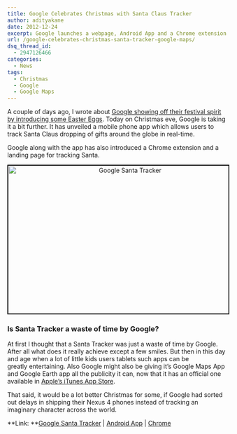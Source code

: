 ```yaml
---
title: Google Celebrates Christmas with Santa Claus Tracker
author: adityakane
date: 2012-12-24
excerpt: Google launches a webpage, Android App and a Chrome extension that allows users to track the fictional Santa Claus delivering gifts around the world.
url: /google-celebrates-christmas-santa-tracker-google-maps/
dsq_thread_id:
  - 2947126466
categories:
  - News
tags:
  - Christmas
  - Google
  - Google Maps
---
```

A couple of days ago, I wrote about [Google showing off their festival spirit by introducing some Easter Eggs][1]. Today on Christmas eve, Google is taking it a bit further. It has unveiled a mobile phone app which allows users to track Santa Claus dropping of gifts around the globe in real-time.

Google along with the app has also introduced a Chrome extension and a landing page for tracking Santa.

<p style="text-align: center;">
  <a href="http://cdn.devilsworkshop.org/files/2012/12/Google-Santa-Tracker.png"><img class="size-full wp-image-69835 aligncenter" style="border: 2px solid black;" alt="Google Santa Tracker" src="http://cdn.devilsworkshop.org/files/2012/12/Google-Santa-Tracker.png" width="542" height="338" /></a>
</p>

### Is Santa Tracker a waste of time by Google?

At first I thought that a Santa Tracker was just a waste of time by Google. After all what does it really achieve except a few smiles. But then in this day and age when a lot of little kids users tablets such apps can be greatly entertaining. Also Google might also be giving it&#8217;s Google Maps App and Google Earth app all the publicity it can, now that it has an official one available in [Apple&#8217;s iTunes App Store][2].

That said, it would be a lot better Christmas for some, if Google had sorted out delays in shipping their Nexus 4 phones instead of tracking an imaginary character across the world.

**Link: **<a href="http://www.google.com/santatracker/" onclick="_gaq.push(['_trackEvent', 'outbound-article', 'http://www.google.com/santatracker/', 'Google Santa Tracker']);" >Google Santa Tracker</a> | <a href="https://play.google.com/store/apps/details?id=com.google.android.santatracker" onclick="_gaq.push(['_trackEvent', 'outbound-article', 'https://play.google.com/store/apps/details?id=com.google.android.santatracker', 'Android App']);" >Android App</a> | <a href="https://chrome.google.com/webstore/detail/santa-tracker/iodomglenhcehfbhbakhedmbobhbgjcb" onclick="_gaq.push(['_trackEvent', 'outbound-article', 'https://chrome.google.com/webstore/detail/santa-tracker/iodomglenhcehfbhbakhedmbobhbgjcb', 'Chrome']);" >Chrome</a>

 [1]: http://devilsworkshop.org/news/google-search-eastereggs-christmas-hanukkah-festivus/69768/ "Google Search Easter Eggs for Christmas, Festivus and Hanukkah"
 [2]: http://devilsworkshop.org/news/google-maps-app-iphones/69214/ "Google Maps app for iOS Platform"
